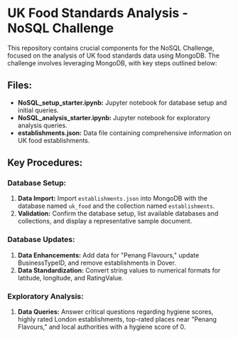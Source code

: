 # UK Food Standards Analysis - NoSQL Challenge

This repository contains crucial components for the NoSQL Challenge, focused on the analysis of UK food standards data using MongoDB. The challenge involves leveraging MongoDB, with key steps outlined below:

## Files:

- **NoSQL_setup_starter.ipynb:** Jupyter notebook for database setup and initial queries.
- **NoSQL_analysis_starter.ipynb:** Jupyter notebook for exploratory analysis queries.
- **establishments.json:** Data file containing comprehensive information on UK food establishments.

## Key Procedures:

### Database Setup:

1. **Data Import:** Import `establishments.json` into MongoDB with the database named `uk_food` and the collection named `establishments`.
2. **Validation:** Confirm the database setup, list available databases and collections, and display a representative sample document.

### Database Updates:

1. **Data Enhancements:** Add data for "Penang Flavours," update BusinessTypeID, and remove establishments in Dover.
2. **Data Standardization:** Convert string values to numerical formats for latitude, longitude, and RatingValue.

### Exploratory Analysis:

1. **Data Queries:** Answer critical questions regarding hygiene scores, highly rated London establishments, top-rated places near "Penang Flavours," and local authorities with a hygiene score of 0.
